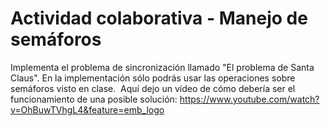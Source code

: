# Actividad colaborativa - Manejo de semáforos
Implementa el problema de sincronización llamado "El problema de Santa Claus". En la implementación sólo podrás usar las operaciones sobre semáforos visto en clase.  Aquí dejo un vídeo de cómo debería ser el funcionamiento de una posible solución: https://www.youtube.com/watch?v=OhBuwTVhgL4&feature=emb_logo